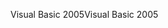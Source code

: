 <span data-ttu-id="faa6e-101">Visual Basic 2005</span><span class="sxs-lookup"><span data-stu-id="faa6e-101">Visual Basic 2005</span></span>